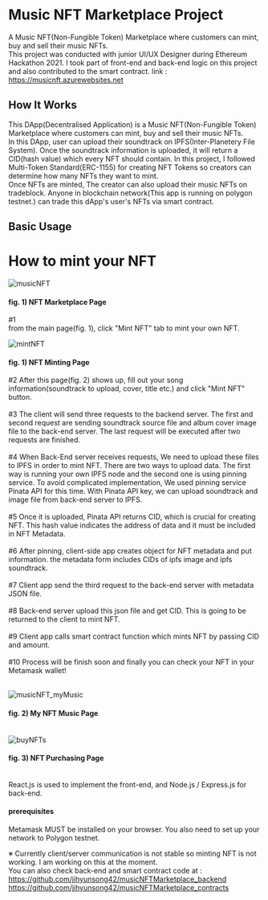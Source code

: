 # Music NFT Marketplace Project
A Music NFT(Non-Fungible Token) Marketplace where customers can mint, buy and sell their music NFTs.<br>This project was conducted with junior UI/UX Designer during Ethereum Hackathon 2021. I took part of front-end and back-end logic on this project and also contributed to the smart contract.
link : https://musicnft.azurewebsites.net<br>

## How It Works

This DApp(Decentralised Application) is a Music NFT(Non-Fungible Token) Marketplace where customers can mint, buy and sell their music NFTs.<br>In this DApp, user can upload their soundtrack on IPFS(Inter-Planetery File System). Once the soundtrack information is uploaded, it will return a CID(hash value) which every NFT should contain. In this project, I followed Multi-Token Standard(ERC-1155) for creating NFT Tokens so creators can determine how many NFTs they want to mint.<br>Once NFTs are minted, The creator can also upload their music NFTs on tradeblock. Anyone in blockchain network(This app is running on polygon testnet.) can trade this dApp's user's NFTs via smart contract.


## Basic Usage
# How to mint your NFT
![musicNFT](https://user-images.githubusercontent.com/43053791/156318632-ddc3b1c3-956d-4d44-90a0-6d48d0873ae5.PNG)
#### fig. 1) NFT Marketplace Page<br>
#1 <br>from the main page(fig. 1), click "Mint NFT" tab to mint your own NFT.<br>

![mintNFT](https://user-images.githubusercontent.com/43053791/156320508-29dabcd1-42ea-494e-a1c4-c6de25649fbc.PNG)

#### fig. 1) NFT Minting Page<br>
#2 After this page(fig. 2) shows up, fill out your song information(soundtrack to upload, cover, title etc.) and click "Mint NFT" button.<br><br>
#3 The client will send three requests to the backend server. The first and second request are sending soundtrack source file and album cover image file to the back-end server. The last request will be executed after two requests are finished.<br><br>
#4 When Back-End server receives requests, We need to upload these files to IPFS in order to mint NFT. There are two ways to upload data. The first way is running your own IPFS node and the second one is using pinning service. To avoid complicated implementation, We used pinning service Pinata API for this time. With Pinata API key, we can upload soundtrack and image file from back-end server to IPFS.<br><br>
#5 Once it is uploaded, Pinata API returns CID, which is crucial for creating NFT. This hash value indicates the address of data and it must be included in NFT Metadata.<br><br>
#6 After pinning, client-side app creates object for NFT metadata and put information. the metadata form includes CIDs of ipfs image and ipfs soundtrack.<br><br>
#7 Client app send the third request to the back-end server with metadata JSON file.<br><br>
#8 Back-end server upload this json file and get CID. This is going to be returned to the client to mint NFT.<br><br>
#9 Client app calls smart contract function which mints NFT by passing CID and amount.<br><br>
#10 Process will be finish soon and finally you can check your NFT in your Metamask wallet!<br><br>

![musicNFT_myMusic](https://user-images.githubusercontent.com/43053791/156320633-532c5431-18ee-4aee-ac3b-8bf2a874f680.PNG)
#### fig. 2) My NFT Music Page<br><br>

![buyNFTs](https://user-images.githubusercontent.com/43053791/156320143-fd61ba45-8aa9-4990-a9ed-0d13ca419bed.PNG)

#### fig. 3) NFT Purchasing Page<br><br>

React.js is used to implement the front-end, and Node.js / Express.js for back-end.<br>

#### prerequisites
Metamask MUST be installed on your browser. You also need to set up your network to Polygon testnet.



※ Currently client/server communication is not stable so minting NFT is not working. I am working on this at the moment.<br>
You can also check back-end and smart contract code at : <br>
https://github.com/jihyunsong42/musicNFTMarketplace_backend<br>
https://github.com/jihyunsong42/musicNFTMarketplace_contracts

